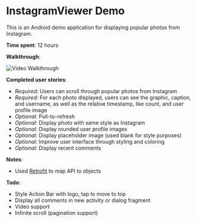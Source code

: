 # InstagramViewer Demo

This is an Android demo application for displaying popular photos from Instagram.

**Time spent**: 12 hours

**Walkthrough**:

![Video Walkthrough](http://i.imgur.com/ng7OjlO.gif)

**Completed user stories**:
 - *Required:* Users can scroll through popular photos from Instagram
 - *Required:* For each photo displayed, users can see the graphic, caption, and username, as well as the relative timestamp, like count, and user profile image
 - *Optional:* Pull-to-refresh
 - *Optional:* Display photo with same style as Instagram
 - *Optional:* Display rounded user profile images
 - *Optional:* Display placeholder image (used blank for style purposes)
 - *Optional:* Improve user interface through styling and coloring
 - *Optional:* Display recent comments

**Notes**:
 - Used [Retrofit](https://github.com/square/retrofit) to map API to objects

**Todo**:
 - Style Action Bar with logo, tap to move to top
 - Display all comments in new activity or dialog fragment
 - Video support
 - Infinite scroll (pagination support)
